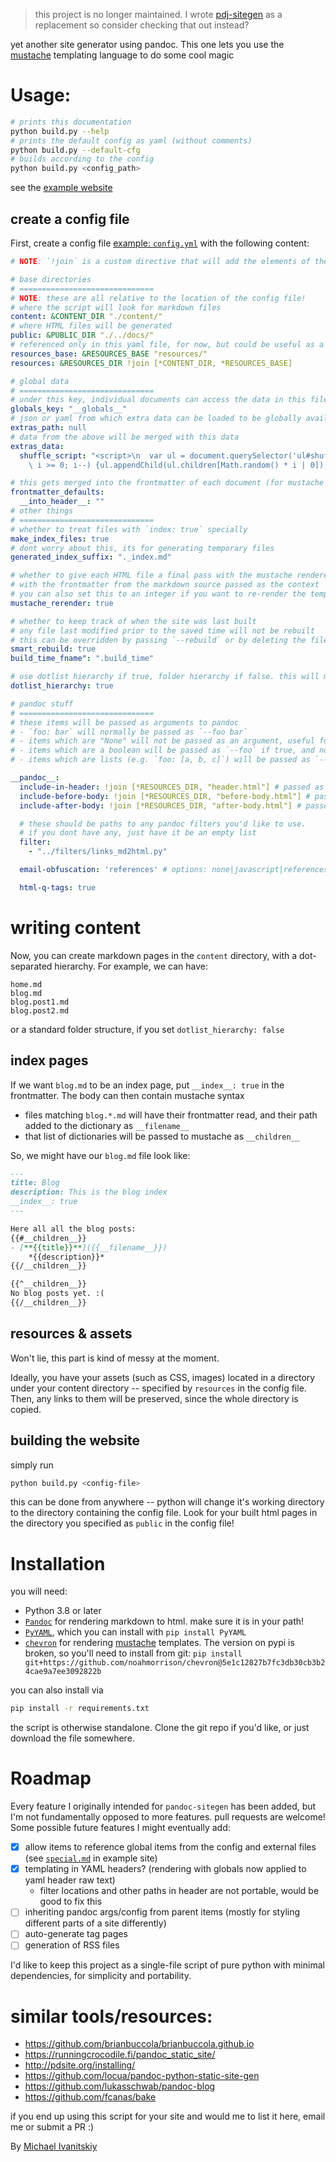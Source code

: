 > this project is no longer maintained. I wrote [pdj-sitegen](https://github.com/mivanit/pdj-sitegen) as a replacement so consider checking that out instead?

yet another site generator using pandoc. This one lets you use the [mustache](http://mustache.github.io/mustache.5.html) templating language to do some cool magic

# Usage:

```bash
# prints this documentation
python build.py --help 
# prints the default config as yaml (without comments)
python build.py --default-cfg
# builds according to the config
python build.py <config_path>
```

see the [example website](https://mivanit.github.io/pandoc-sitegen/)

## create a config file

First, create a config file [example: `config.yml`](example/config.yml) with the following content:
```yaml
# NOTE: `!join` is a custom directive that will add the elements of the list together. useful for concatenating strings

# base directories
# ==============================
# NOTE: these are all relative to the location of the config file!
# where the script will look for markdown files
content: &CONTENT_DIR "./content/"
# where HTML files will be generated
public: &PUBLIC_DIR "./../docs/"
# referenced only in this yaml file, for now, but could be useful as a global
resources_base: &RESOURCES_BASE "resources/"
resources: &RESOURCES_DIR !join [*CONTENT_DIR, *RESOURCES_BASE]

# global data
# ==============================
# under this key, individual documents can access the data in this file
globals_key: "__globals__"
# json or yaml from which extra data can be loaded to be globally available
extras_path: null
# data from the above will be merged with this data
extras_data:
  shuffle_script: "<script>\n  var ul = document.querySelector('ul#shuffleme');\n  for (var i = ul.children.length;\
    \ i >= 0; i--) {ul.appendChild(ul.children[Math.random() * i | 0]);}\n</script>"

# this gets merged into the frontmatter of each document (for mustache only)
frontmatter_defaults:
  __into_header__: ""
# other things
# ==============================
# whether to treat files with `index: true` specially
make_index_files: true 
# dont worry about this, its for generating temporary files
generated_index_suffix: "._index.md" 

# whether to give each HTML file a final pass with the mustache renderer, 
# with the frontmatter from the markdown source passed as the context
# you can also set this to an integer if you want to re-render the templates multiple times
mustache_rerender: true 

# whether to keep track of when the site was last built
# any file last modified prior to the saved time will not be rebuilt
# this can be overridden by passing `--rebuild` or by deleting the file at `build_time_fname`
smart_rebuild: true
build_time_fname": ".build_time"

# use dotlist hierarchy if true, folder hierarchy if false. this will mess with relative paths in the markdown files
dotlist_hierarchy: true

# pandoc stuff
# ==============================
# these items will be passed as arguments to pandoc
# - `foo: bar` will normally be passed as `--foo bar`
# - items which are "None" will not be passed as an argument, useful for disabling things from the default config
# - items which are a boolean will be passed as `--foo` if true, and not passed if false
# - items which are lists (e.g. `foo: [a, b, c]`) will be passed as `--foo a --foo b --foo c`

__pandoc__:
  include-in-header: !join [*RESOURCES_DIR, "header.html"] # passed as '--include-in-header'
  include-before-body: !join [*RESOURCES_DIR, "before-body.html"] # passed as '--include-before-body'
  include-after-body: !join [*RESOURCES_DIR, "after-body.html"] # passed as '--include-after-body'

  # these should be paths to any pandoc filters you'd like to use. 
  # if you dont have any, just have it be an empty list
  filter: 
    - "../filters/links_md2html.py"

  email-obfuscation: 'references' # options: none|javascript|references

  html-q-tags: true
```

# writing content

Now, you can create markdown pages in the `content` directory, with a dot-separated hierarchy. For example, we can have:
```
home.md
blog.md
blog.post1.md
blog.post2.md
```

or a standard folder structure, if you set `dotlist_hierarchy: false`

## index pages

If we want `blog.md` to be an index page, put `__index__: true` in the frontmatter. The body can then contain mustache syntax 

- files matching `blog.*.md` will have their frontmatter read, and their path added to the dictionary as `__filename__`
- that list of dictionaries will be passed to mustache as `__children__`

So, we might have our `blog.md` file look like:
```markdown
---
title: Blog
description: This is the blog index
__index__: true
---

Here all all the blog posts:
{{#__children__}}
- [**{{title}}**]({{__filename__}})  
	*{{description}}*
{{/__children__}}

{{^__children__}}
No blog posts yet. :(
{{/__children__}}
```

## resources & assets

Won't lie, this part is kind of messy at the moment. 

Ideally, you have your assets (such as CSS, images) located in a directory under your content directory -- specified by `resources` in the config file. Then, any links to them will be preserved, since the whole directory is copied.


## building the website

simply run
```bash
python build.py <config-file>
```

this can be done from anywhere -- python will change it's working directory to the directory containing the config file. Look for your built html pages in the directory you specified as `public` in the config file!

# Installation

you will need:

- Python 3.8 or later
- [`Pandoc`](https://pandoc.org/) for rendering markdown to html. make sure it is in your path!
- [`PyYAML`](https://pyyaml.org/), which you can install with `pip install PyYAML`
- [`chevron`](https://github.com/noahmorrison/chevron) for rendering [mustache](http://mustache.github.io/mustache.5.html) templates. The version on pypi is broken, so you'll need to install from git: `pip install git+https://github.com/noahmorrison/chevron@5e1c12827b7fc3db30cb3b24cae9a7ee3092822b`

you can also install via
```bash
pip install -r requirements.txt
```

the script is otherwise standalone. Clone the git repo if you'd like, or just download the file somewhere.


# Roadmap

Every feature I originally intended for `pandoc-sitegen` has been added, but I'm not fundamentally opposed to more features. pull requests are welcome! Some possible future features I might eventually add:

- [x] allow items to reference global items from the config and external files (see [`special.md`](content/special.md) in example site)
- [x] templating in YAML headers? (rendering with globals now applied to yaml header raw text)
  - filter locations and other paths in header are not portable, would be good to fix this
- [ ] inheriting pandoc args/config from parent items (mostly for styling different parts of a site differently)
- [ ] auto-generate tag pages
- [ ] generation of RSS files

I'd like to keep this project as a single-file script of pure python with minimal dependencies, for simplicity and portability.


# similar tools/resources:

- https://github.com/brianbuccola/brianbuccola.github.io
- https://runningcrocodile.fi/pandoc_static_site/
- http://pdsite.org/installing/
- https://github.com/locua/pandoc-python-static-site-gen
- https://github.com/lukasschwab/pandoc-blog
- https://github.com/fcanas/bake

if you end up using this script for your site and would me to list it here, email me or submit a PR :)

By [Michael Ivanitskiy](mailto:mivanits@umich.edu)
